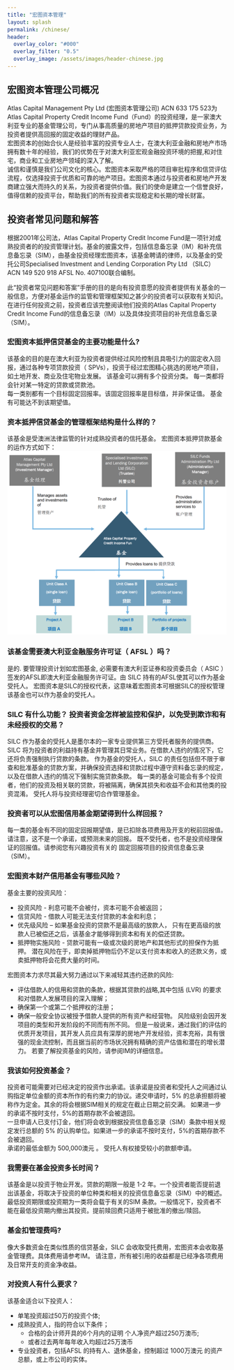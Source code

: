 ```yaml
---
title: "宏图资本管理"
layout: splash
permalink: /chinese/
header:
  overlay_color: "#000"
  overlay_filter: "0.5"
  overlay_image: /assets/images/header-chinese.jpg
---
```


## 宏图资本管理公司概况

Atlas Capital Management Pty Ltd (宏图资本管理公司) ACN 633 175 523为Atlas Capital Property Credit Income Fund（Fund）的投资经理，是一家澳大利亚专业的基金管理公司，专门从事高质量的房地产项目的抵押贷款投资业务，为投资者提供高回报的固定收益的理财产品。  
宏图资本的创始合伙人是经验丰富的投资专业人士，在澳大利亚金融和房地产市场拥有数十年的经验，我们的优势在于对澳大利亚宏观金融投资环境的把握,和对住宅，商业和工业房地产领域的深入了解。  
诚信和谨慎是我们公司文化的核心。宏图资本采取严格的项目审批程序和信贷评估流程，仅选择投资于优质和可靠的地产项目。宏图资本通过与投资者和房地产开发商建立强大而持久的关系，为投资者提供价值。我们的使命是建立一个信誉良好，值得信赖的投资平台，帮助我们的所有投资者实现稳定和长期的增长财富。

## 投资者常见问题和解答
根据2001年公司法，Atlas Capital Property Credit Income Fund是一项针对成熟投资者的的投资管理计划。基金的披露文件，包括信息备忘录（IM）和补充信息备忘录（SIM），由基金投资经理宏图资本，该基金聘请的律师，以及基金的受托公司Specialised Investment and Lending Corporation Pty Ltd （SILC）ACN 149 520 918 AFSL No. 407100联合编制。

此“投资者常见问题和答案”手册的目的是向有投资意愿的投资者提供有关基金的一般信息，方便对基金运作的监管和管理框架知之甚少的投资者可以获取有关知识。在进行任何投资之前，投资者应该完整阅读他们投资的Atlas Capital Property Credit Income Fund的信息备忘录（IM）以及具体投资项目的补充信息备忘录（SIM）。

### 宏图资本抵押信贷基金的主要功能是什么?
该基金的目的是在澳大利亚为投资者提供经过风险控制且具吸引力的固定收入回报，通过各种专项贷款投资（ SPVs），投资于经过宏图精心挑选的房地产项目，如土地开发、商业及住宅物业发展。 该基金可以拥有多个投资分类。 每一类都将会针对某一特定的贷款或贷款池。  
每一类别都有一个目标固定回报率。该固定回报率是目标值，并非保证值。 基金有可能达不到该期望值。

### 资本抵押信贷基金的管理框架结构是什么样的？
该基金是受澳洲法律监管的针对成熟投资者的信托基金。 宏图资本抵押贷款基金的运作方式如下：
![](/assets/images/structure_faq.png)

### 该基金需要澳大利亚金融服务许可证（ AFSL ）吗？
是的. 要管理投资计划如宏图基金,  必需要有澳大利亚证券和投资委员会（ ASIC ）签发的AFSL即澳大利亚金融服务许可证。由 SILC 持有的AFSL使其可以作为基金受托人。 宏图资本是SILC的授权代表，这意味着宏图资本可根据SILC的授权管理该基金也可以作为基金的受托人。

### SILC 有什么功能？ 投资者资金怎样被监控和保护，以免受到欺诈和有未经授权的交易？
SILC 作为基金的受托人是墨尔本的一家专业提供第三方受托者服务的提供商。 SILC 将为投资者的利益持有基金并管理其日常业务。在借款人违约的情况下，它还将负责强制执行贷款的条款。
作为基金的受托人，SILC 的责任包括但不限于审查和批准基金的贷款方案，并确保投资选择和贷款过程中遵守资料备忘录的规定，以及在借款人违约的情况下强制实施贷款条款。
每一类的基金可能会有多个投资者，他们的投资及相关联的贷款，将被隔离，确保其损失和收益不会和其他类的投资混淆。 受托人将与投资经理密切合作管理基金。

### 投资者可以从宏图信用基金期望得到什么样回报？
每一类的基金有不同的固定回报期望值，是已扣除各项费用及开支的税前回报值。 请注意，这不是一个承诺，或预测未来的回报。 既不受托者，也不是投资经理保证的回报值。请参阅您有兴趣投资有关的 固定回报项目的投资信息备忘录（SIM）。

### 宏图资本财产信用基金有哪些风险？
基金主要的投资风险：
- 投资风险 - 利息可能不会被付，资本可能不会被返回；
- 信贷风险 - 借款人可能无法支付贷款的本金和利息；
- 优先级风险 – 如果基金投资的贷款不是最高级的放款人， 只有在更高级的放款人已被偿还之后，该基金才能够得到资本和有关的偿还贷款。
- 抵押物实施风险 - 贷款可能有一级或次级的房地产和其他形式的担保作为抵押。 潜在风险在于，即卖掉抵押物后仍不足以支付资本和收入的还款义务，或卖抵押物将会花费大量的时间。

宏图资本力求尽其最大努力通过以下来减轻其违约还款的风险:
- 评估借款人的信用和贷款的条款，根据其贷款的战略,其中包括 (LVR) 的要求和对借款人发展项目的深入理解；
- 确保第一个或第二个抵押权的注册；
- 确保一般安全协议被授予借款人提供的所有资产和经营物。
风险级别会因开发项目的类型和开发阶段的不同而有所不同。 但是一般说来，通过我们的评估的优质开发项目，其开发人员应具有深厚的房地产开发经验，资本充裕，具有很强的现金流控制，而且据当前的市场状况拥有精确的资产估值和潜在的增长潜力。
若要了解投资基金的风险，请参阅IM的详细信息。

### 我该如何投资基金？
投资者可能需要对已经决定的投资作出承诺。该承诺是投资者和受托人之间通过认购指定单位金额的资本所作的有约束力的协议。递交申请时，5% 的总承担额将被称作为定金。其余的将会根据SIM相关的规定在截止日期之前交满。 如果进一步的承诺不按时支付，5%的首期存款不会被退回。  
一旦申请人已支付订金，他们将会收到根据投资信息备忘录（SIM）条款中相关规定发行总额的 5% 的认购单位。如果进一步的承诺不按时支付，5%的首期存款不会被退回。  
承诺的最低金额为 500,000澳元 。 受托人有权接受较小的款额申请。

### 我需要在基金投资多长时间？
该基金是以投资于物业开发。贷款的期限一般是 1-2 年。一个投资者能否提前退出该基金，将取决于投资的单位种类和相关的投资信息备忘录（SIM）中的概述。最低投资期限或投资期为一类将会载于有关的SIM 条款。一般情况下，投资者不能在最低投资期内撤出其投资。提前赎回费只适用于被批准的撤出/赎回。


### 基金扣管理费吗?
像大多数资金在类似性质的信贷基金，SILC 会收取受托费用，宏图资本会收取基金管理费。具体费用请参考IM。 请注意，所有被引用的收益都是已经净各项费用及日常开支的资金净收益。

### 对投资人有什么要求？
该基金适合以下投资人：
- 单笔投资超过50万的投资个体;
- 成熟投资人，指的符合以下条件；
  - 合格的会计师开具的6个月内的证明 个人净资产超过250万澳币;
  - 或者过去两年每年收入均超过25万澳币
- 专业投资者，包括AFSL 的持有人、退休基金，控制超过 1000万澳元 的资产总额，或上市公司的实体。
